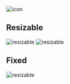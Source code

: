 ![icon](https://i.imgur.com/HHa3Tfs.png)


## Resizable
![resizable](https://i.imgur.com/gKYy5UE.png)
![resizable](https://i.imgur.com/N33jsML.png)

## Fixed
![resizable](https://i.imgur.com/cT7Xqvx.png)

